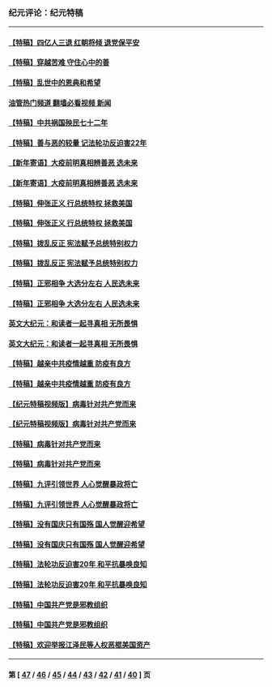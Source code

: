 ### 纪元评论：纪元特稿
---
#### [【特稿】四亿人三退 红朝将倾 退党保平安](../../pages/nsc424/n13794378.md?08250330) 
#### [【特稿】穿越苦难 守住心中的善](../../pages/nsc424/n13784979.md?08250330) 
#### [【特稿】乱世中的恩典和希望](../../pages/nsc424/n13734687.md?08250330) 
#### [油管热门频道 翻墙必看视频 新闻](ok?08250330)
#### [【特稿】中共祸国殃民七十二年](../../pages/nsc424/n13272607.md?08250330) 
#### [【特稿】善与恶的较量 记法轮功反迫害22年](../../pages/nsc424/n13086597.md?08250330) 
#### [【新年寄语】大疫前明真相辨善恶 选未来](../../pages/nsc424/n12660855.md?08250330) 
#### [【新年寄语】大疫前明真相辨善恶 选未来](../../pages/nsc424/n12660855.md?08250330) 
#### [【特稿】伸张正义 行总统特权 拯救美国](../../pages/nsc424/n12616806.md?08250330) 
#### [【特稿】伸张正义 行总统特权 拯救美国](../../pages/nsc424/n12616806.md?08250330) 
#### [【特稿】拨乱反正 宪法赋予总统特别权力](../../pages/nsc424/n12598306.md?08250330) 
#### [【特稿】拨乱反正 宪法赋予总统特别权力](../../pages/nsc424/n12598306.md?08250330) 
#### [【特稿】正邪相争 大选分左右 人民选未来](../../pages/nsc424/n12545208.md?08250330) 
#### [【特稿】正邪相争 大选分左右 人民选未来](../../pages/nsc424/n12545208.md?08250330) 
#### [英文大纪元：和读者一起寻真相 无所畏惧](../../pages/nsc424/n12542027.md?08250330) 
#### [英文大纪元：和读者一起寻真相 无所畏惧](../../pages/nsc424/n12542027.md?08250330) 
#### [【特稿】越亲中共疫情越重 防疫有良方](../../pages/nsc424/n12042989.md?08250330) 
#### [【特稿】越亲中共疫情越重 防疫有良方](../../pages/nsc424/n12042989.md?08250330) 
#### [【纪元特稿视频版】病毒针对共产党而来](../../pages/nsc424/n11977328.md?08250330) 
#### [【纪元特稿视频版】病毒针对共产党而来](../../pages/nsc424/n11977328.md?08250330) 
#### [【特稿】病毒针对共产党而来](../../pages/nsc424/n11928818.md?08250330) 
#### [【特稿】病毒针对共产党而来](../../pages/nsc424/n11928818.md?08250330) 
#### [【特稿】九评引领世界 人心觉醒暴政将亡](../../pages/nsc424/n11660496.md?08250330) 
#### [【特稿】九评引领世界 人心觉醒暴政将亡](../../pages/nsc424/n11660496.md?08250330) 
#### [【特稿】没有国庆只有国殇 国人觉醒迎希望](../../pages/nsc424/n11549354.md?08250330) 
#### [【特稿】没有国庆只有国殇 国人觉醒迎希望](../../pages/nsc424/n11549354.md?08250330) 
#### [【特稿】法轮功反迫害20年 和平抗暴唤良知](../../pages/nsc424/n11389135.md?08250330) 
#### [【特稿】法轮功反迫害20年 和平抗暴唤良知](../../pages/nsc424/n11389135.md?08250330) 
#### [【特稿】中国共产党是邪教组织](../../pages/nsc424/n11355551.md?08250330) 
#### [【特稿】中国共产党是邪教组织](../../pages/nsc424/n11355551.md?08250330) 
#### [【特稿】欢迎举报江泽民等人权恶棍美国资产](../../pages/nsc424/n11303040.md?08250330) 

---
#### 第 [ [47](./47.md?08250330) / [46](./46.md?08250330) / [45](./45.md?08250330) / [44](./44.md?08250330) / [43](./43.md?08250330) / [42](./42.md?08250330) / [41](./41.md?08250330) / [40](./40.md?08250330) ] 页

